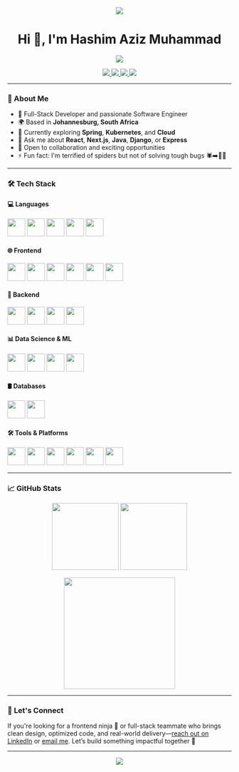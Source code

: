 <p align="center">
  <img src="https://capsule-render.vercel.app/api?type=waving&color=F77B91&height=100&section=header"/>
</p>
<h1 align="center">Hi 👋, I'm Hashim Aziz Muhammad</h1>

<p align="center">
  <img src="https://readme-typing-svg.demolab.com?font=Fira+Code&size=22&pause=1000&color=F77B91&center=true&vCenter=true&width=500&lines=Full+Stack+%7C+React.js+%7C+Next.js+%7C+MERN;TS/JS+Node.js+%7C+Java+%7C+Python+%7C+C%23;Always+Learning+%F0%9F%92%AB+Always+Building" />
</p>

<p align="center">
  <a href="https://hashimaziz88.github.io" target="_blank">
    <img src="https://img.shields.io/badge/Portfolio-000000?style=for-the-badge&logo=vercel&logoColor=white" />
  </a>
  <a href="mailto:hashimazizm@gmail.com" target="_blank">
    <img src="https://img.shields.io/badge/Gmail-D14836?style=for-the-badge&logo=gmail&logoColor=white" />
  </a>
  <a href="https://linkedin.com/in/hashimaziz88" target="_blank">
    <img src="https://img.shields.io/badge/LinkedIn-0077B5?style=for-the-badge&logo=linkedin&logoColor=white" />
  </a>
  <a href="https://www.codewars.com/users/hashimaziz88" target="_blank">
    <img src="https://img.shields.io/badge/Codewars-B1361E?style=for-the-badge&logo=codewars&logoColor=white" />
  </a>
</p>

---

### 🧠 About Me

- 🎨 Full-Stack Developer and passionate Software Engineer
- 🌍 Based in **Johannesburg, South Africa**
- 🌱 Currently exploring **Spring**, **Kubernetes**, and **Cloud**
- 💬 Ask me about **React**, **Next.js**, **Java**, **Django**, or **Express**
- 🤝 Open to collaboration and exciting opportunities
- ⚡ Fun fact: I'm terrified of spiders but not of solving tough bugs 🕷️➡️🐛🔨

---

### 🛠️ Tech Stack

#### 💻 Languages
<p>
  <a href="https://developer.mozilla.org/en-US/docs/Web/JavaScript" target="_blank"><img src="https://cdn.jsdelivr.net/gh/devicons/devicon/icons/javascript/javascript-original.svg" width="40"/></a>
  <a href="https://www.typescriptlang.org/" target="_blank"><img src="https://cdn.jsdelivr.net/gh/devicons/devicon/icons/typescript/typescript-original.svg" width="40"/></a>
  <a href="https://www.python.org/" target="_blank"><img src="https://cdn.jsdelivr.net/gh/devicons/devicon/icons/python/python-original.svg" width="40"/></a>
  <a href="https://www.java.com/" target="_blank"><img src="https://cdn.jsdelivr.net/gh/devicons/devicon/icons/java/java-original.svg" width="40"/></a>
  <a href="https://learn.microsoft.com/en-us/dotnet/csharp/" target="_blank"><img src="https://cdn.jsdelivr.net/gh/devicons/devicon/icons/csharp/csharp-original.svg" width="40"/></a>
</p>

#### 🌐 Frontend
<p>
  <a href="https://reactjs.org/" target="_blank"><img src="https://cdn.jsdelivr.net/gh/devicons/devicon/icons/react/react-original.svg" width="40"/></a>
  <a href="https://nextjs.org/" target="_blank"><img src="https://cdn.jsdelivr.net/gh/devicons/devicon/icons/nextjs/nextjs-original.svg" width="40"/></a>
  <a href="https://getbootstrap.com/" target="_blank"><img src="https://cdn.jsdelivr.net/gh/devicons/devicon/icons/bootstrap/bootstrap-original.svg" width="40"/></a>
  <a href="https://developer.mozilla.org/en-US/docs/Web/HTML" target="_blank"><img src="https://cdn.jsdelivr.net/gh/devicons/devicon/icons/html5/html5-original.svg" width="40"/></a>
  <a href="https://developer.mozilla.org/en-US/docs/Web/CSS" target="_blank"><img src="https://cdn.jsdelivr.net/gh/devicons/devicon/icons/css3/css3-original.svg" width="40"/></a>
  <a href="https://tailwindcss.com/" target="_blank"><img src="https://www.vectorlogo.zone/logos/tailwindcss/tailwindcss-icon.svg" width="40"/></a>
</p>

#### 🧩 Backend
<p>
  <a href="https://nodejs.org/" target="_blank"><img src="https://cdn.jsdelivr.net/gh/devicons/devicon/icons/nodejs/nodejs-original.svg" width="40"/></a>
  <a href="https://expressjs.com/" target="_blank"><img src="https://cdn.jsdelivr.net/gh/devicons/devicon/icons/express/express-original.svg" width="40"/></a>
  <a href="https://www.djangoproject.com/" target="_blank"><img src="https://cdn.jsdelivr.net/gh/devicons/devicon/icons/django/django-plain.svg" width="40"/></a>
  <a href="https://dotnet.microsoft.com/en-us/" target="_blank"><img src="https://upload.wikimedia.org/wikipedia/commons/e/ee/.NET_Core_Logo.svg" width="40"/></a>
</p>

#### 📊 Data Science & ML
<p>
  <a href="https://pandas.pydata.org/" target="_blank"><img src="https://cdn.jsdelivr.net/gh/devicons/devicon/icons/pandas/pandas-original.svg" width="40"/></a>
  <a href="https://numpy.org/" target="_blank"><img src="https://cdn.jsdelivr.net/gh/devicons/devicon/icons/numpy/numpy-original.svg" width="40"/></a>
  <a href="https://matplotlib.org/" target="_blank"><img src="https://cdn.jsdelivr.net/gh/devicons/devicon/icons/matplotlib/matplotlib-original.svg" width="40"/></a>
  <a href="https://scikit-learn.org/" target="_blank"><img src="https://upload.wikimedia.org/wikipedia/commons/0/05/Scikit_learn_logo_small.svg" width="40"/></a>
</p>

#### 🛢️ Databases
<p>
  <a href="https://www.mongodb.com/" target="_blank"><img src="https://cdn.jsdelivr.net/gh/devicons/devicon/icons/mongodb/mongodb-original.svg" width="40"/></a>
  <a href="https://www.mysql.com/" target="_blank"><img src="https://cdn.jsdelivr.net/gh/devicons/devicon/icons/mysql/mysql-original.svg" width="40"/></a>
</p>

#### 🛠️ Tools & Platforms
<p>
  <a href="https://git-scm.com/" target="_blank"><img src="https://cdn.jsdelivr.net/gh/devicons/devicon/icons/git/git-original.svg" width="40"/></a>
  <a href="https://github.com/" target="_blank"><img src="https://cdn.jsdelivr.net/gh/devicons/devicon/icons/github/github-original.svg" width="40"/></a>
  <a href="https://www.linux.org/" target="_blank"><img src="https://cdn.jsdelivr.net/gh/devicons/devicon/icons/linux/linux-original.svg" width="40"/></a>
  <a href="https://www.docker.com/" target="_blank"><img src="https://cdn.jsdelivr.net/gh/devicons/devicon/icons/docker/docker-original.svg" width="40"/></a>
  <a href="https://figma.com/" target="_blank"><img src="https://cdn.jsdelivr.net/gh/devicons/devicon/icons/figma/figma-original.svg" width="40"/></a>
  <a href="https://www.postman.com/" target="_blank"><img src="https://www.vectorlogo.zone/logos/getpostman/getpostman-icon.svg" width="40"/></a>
</p>

---

### 📈 GitHub Stats

<p align="center">
  <img src="https://github-readme-stats.vercel.app/api?username=hashimaziz88&show_icons=true&theme=radical&hide_border=true" height="150"/>
  <img src="https://github-readme-stats.vercel.app/api/top-langs/?username=hashimaziz88&layout=compact&theme=radical&hide_border=true&langs_count=6" height="150"/>
</p>

<p align="center">
  <img src="https://github-readme-activity-graph.vercel.app/graph?username=hashimaziz88&theme=react-dark&area=true&hide_border=true" height="250"/>
</p>

---

### 🤝 Let's Connect

If you're looking for a frontend ninja 🥷 or full-stack teammate who brings clean design, optimized code, and real-world delivery—[reach out on LinkedIn](https://linkedin.com/in/hashimaziz88) or [email me](mailto:hashimazizm@gmail.com). Let’s build something impactful together 🚀

---

<p align="center">
  <img src="https://capsule-render.vercel.app/api?type=waving&color=F77B91&height=100&section=footer"/>
</p>

